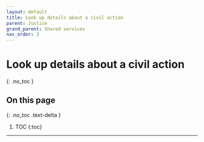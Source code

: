 ```yaml
---
layout: default
title: Look up details about a civil action
parent: Justice
grand_parent: Shared services
nav_order: 3
---
```


# Look up details about a civil action
{: .no_toc }

## On this page
{: .no_toc .text-delta }

1. TOC
{:toc}

---
